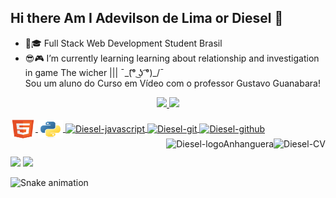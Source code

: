 ## Hi there Am I Adevilson de Lima or Diesel 👋

- 🔭🎓 Full Stack Web Development Student Brasil
- 😎🎮 I’m currently learning learning about relationship and investigation in game The wicher ||| ¯\_(͡° ͜ʖ ͡°)_/¯  <br>
Sou um aluno do Curso em Vídeo com o professor Gustavo Guanabara!

<div align="center">
  <a href="https://github.com/diesellima1">
  <img height="180em" src="https://github-readme-stats.vercel.app/api?username=diesellima1&show_icons=true&theme=dracula&include_all_commits=true&count_private=true"/>
  <img height="180em" src="https://github-readme-stats.vercel.app/api/top-langs/?username=diesellima1&layout=compact&langs_count=7&theme=dracula"/>
</div>
<div style="display: inline_block"><br> 
  <img align="center" alt="Diesel-HTML" height="30" width="40" src="https://raw.githubusercontent.com/devicons/devicon/master/icons/html5/html5-original.svg">
  <img align="center" alt="Diesel-Python" height="30" width="40" src="https://raw.githubusercontent.com/devicons/devicon/master/icons/python/python-original.svg">
  <!-- <img align="center" alt="Diesel-django" height="30" width="40" src="https://cdn.jsdelivr.net/gh/devicons/devicon/icons/django/django-plain-wordmark.svg" /> -->
  <img align="center" alt="Diesel-javascript" height="30" width="40" src="https://cdn.jsdelivr.net/gh/devicons/devicon/icons/javascript/javascript-original.svg" />
  <img align="center" alt="Diesel-git" height="30" width="40" src="https://cdn.jsdelivr.net/gh/devicons/devicon/icons/git/git-original-wordmark.svg" /> 
  <img align="center" alt="Diesel-github" height="30" width="40" src="https://cdn.jsdelivr.net/gh/devicons/devicon/icons/github/github-original-wordmark.svg" />
  <!-- <img align="center" alt="Diesel-react" height="30" width="40" src="https://cdn.jsdelivr.net/gh/devicons/devicon/icons/react/react-original-wordmark.svg" /> -->
  <!-- <img align="center" alt="Diesel-nodejs" height="30" width="40" src="https://cdn.jsdelivr.net/gh/devicons/devicon/icons/nodejs/nodejs-original.svg" /> -->
 </div>
 <a href="https://www.cursoemvideo.com/" target="_blank" rel="external"><img alt="Diesel-CV" src="https://yt3.ggpht.com/ytc/AMLnZu9SFJaGUnZnhHBfmnrSQ_5IZObGBhia1VSMVdpTEg=s900-c-k-c0x00ffffff-no-rj"style="max-width: 100%;" height="150" align="right"></a>
<img alt="Diesel-logoAnhanguera" src="https://drive.google.com/file/d/1a4rP2MBlBm0HRnPqYbIvTuPZqxSOCLPb/view?usp=sharing"style="max-width: 100%;" height="150" align="right">
   
  ##

<div> 
  <a href="https://www.instagram.com/diesellima1/" target="_blank"><img src="https://img.shields.io/badge/-Instagram-%23E4405F?style=for-the-badge&logo=instagram&logoColor=white" target="_blank"></a>
 <a href="https://www.linkedin.com/in/adevilson-diesel/" target="_blank"><img src="https://img.shields.io/badge/-LinkedIn-%230077B5?style=for-the-badge&logo=linkedin&logoColor=white" target="_blank"></a> 
 
 ![Snake animation](https://github.com/diesellima1/diesellima1/blob/output/github-contribution-grid-snake.svg)
  
  </div>


